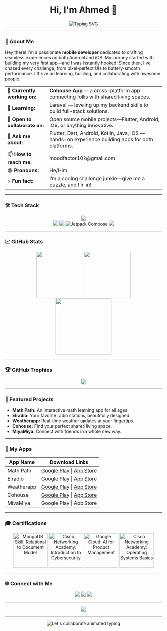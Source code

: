 <h1 align="center">Hi, I'm Ahmed 👋</h1>
<p align="center">
  <img src="https://readme-typing-svg.herokuapp.com?font=Fira+Code&weight=500&duration=3500&pause=1000&color=58A6FF&center=true&vCenter=true&width=440&lines=Welcome+to+my+GitHub!;Passionate+about+code+and+innovation.;Let's+build+something+amazing+🚀" alt="Typing SVG" />
</p>

---

### 🌟 About Me

Hey there! I’m a passionate <b>mobile developer</b> dedicated to crafting seamless experiences on both Android and iOS. My journey started with building my very first app—and I was instantly hooked! Since then, I’ve chased every challenge, from pixel-perfect UIs to buttery-smooth performance. I thrive on learning, building, and collaborating with awesome people.

<table>
  <tr>
    <td>🔭 <b>Currently working on:</b></td>
    <td><b>Cohouse App</b> — a cross-platform app connecting folks with shared living spaces.</td>
  </tr>
  <tr>
    <td>🌱 <b>Learning:</b></td>
    <td>Laravel — leveling up my backend skills to build full-stack solutions.</td>
  </tr>
  <tr>
    <td>👯 <b>Open to collaborate on:</b></td>
    <td>Open source mobile projects—Flutter, Android, iOS, or anything innovative.</td>
  </tr>
  <tr>
    <td>💬 <b>Ask me about:</b></td>
    <td>Flutter, Dart, Android, Kotlin, Java, iOS — hands-on experience building apps for both platforms.</td>
  </tr>
  <tr>
    <td>📫 <b>How to reach me:</b></td>
    <td>moodfactor102@gmail.com</td>
  </tr>
  <tr>
    <td>😄 <b>Pronouns:</b></td>
    <td>He/Him</td>
  </tr>
  <tr>
    <td>⚡ <b>Fun fact:</b></td>
    <td>I’m a coding challenge junkie—give me a puzzle, and I’m in!</td>
  </tr>
</table>

---

### 🛠️ Tech Stack

<p align="center">
  <img src="https://skillicons.dev/icons?i=flutter,dart,kotlin,java,android,js,ts,react,vue,python,go,nodejs,html,css,tailwind,scss,git,github,docker,linux,aws,vscode" />
  <br>
  <img src="https://img.shields.io/badge/Android-3DDC84?style=for-the-badge&logo=android&logoColor=white" />
  <img src="https://img.shields.io/badge/Kotlin-7F52FF?style=for-the-badge&logo=kotlin&logoColor=white" />
  <img src="https://img.shields.io/badge/Jetpack%20Compose-4285F4?style=for-the-badge&logo=jetpackcompose&logoColor=white" alt="Jetpack Compose" />
  <img src="https://img.shields.io/badge/Flutter-02569B?style=for-the-badge&logo=flutter&logoColor=white" />
</p>

---

### 📈 GitHub Stats

<p align="center">
  <img align="center" src="https://github-readme-stats.vercel.app/api?username=moodfactor&show_icons=true&theme=github_dark&hide=contribs,prs" height="150"/>
  <img align="center" src="https://github-readme-streak-stats.herokuapp.com/?user=moodfactor&theme=github-dark-blue" height="150"/>
  <br>
  <img src="https://github-profile-summary-cards.vercel.app/api/cards/profile-details?username=moodfactor&theme=github_dark" height="180"/>
</p>

---

### 🏆 GitHub Trophies

<p align="center">
  <img src="https://github-profile-trophy.vercel.app/?username=moodfactor&theme=algolia&no-bg=true&no-frame=true&animation=true" />
</p>

---

### 🚀 Featured Projects

<ul>
  <li><b>Math Path:</b> An interactive math learning app for all ages.</li>
  <li><b>Elradio:</b> Your favorite radio stations, beautifully designed.</li>
  <li><b>Weatherapp:</b> Real-time weather updates at your fingertips.</li>
  <li><b>Cohouse:</b> Find your perfect shared living space.</li>
  <li><b>MiyaMiya:</b> Connect with friends in a whole new way.</li>
</ul>

---

### 📱 My Apps

| App Name    |      Download Links      |
|-------------|:-----------------------:|
| Math Path   | [Google Play](#) \| [App Store](#) |
| Elradio     | [Google Play](#) \| [App Store](#) |
| Weatherapp  | [Google Play](#) \| [App Store](#) |
| Cohouse     | [Google Play](#) \| [App Store](#) |
| MiyaMiya    | [Google Play](#) \| [App Store](#) |

---

### 🎓 Certifications

<p align="center">
  <img src="![image1](image1)" alt="MongoDB Skill: Relational to Document Model" height="110"/>
  <img src="![image2](image2)" alt="Cisco Networking Academy: Introduction to Cybersecurity" height="110"/>
  <img src="![image3](image3)" alt="Google Cloud: AI for Product Management" height="110"/>
  <img src="![image4](image4)" alt="Cisco Networking Academy: Operating Systems Basics" height="110"/>
</p>

---

### 🌐 Connect with Me

<p align="center">
  <a href="mailto:moodfactor102@gmail.com"><img src="https://img.shields.io/badge/email-%23EA4335.svg?&style=for-the-badge&logo=gmail&logoColor=white" /></a>
  <a href="https://linkedin.com/in/yourprofile"><img src="https://img.shields.io/badge/linkedin-%230077B5.svg?&style=for-the-badge&logo=linkedin&logoColor=white" /></a>
  <a href="https://twitter.com/yourhandle"><img src="https://img.shields.io/badge/twitter-%231DA1F2.svg?&style=for-the-badge&logo=twitter&logoColor=white" /></a>
</p>

---

<p align="center">
  <img src="https://komarev.com/ghpvc/?username=moodfactor&color=blue" />
</p>

---

<p align="center">
  <img src="https://readme-typing-svg.herokuapp.com?font=Fira+Code&size=22&duration=2500&pause=900&color=58A6FF&center=true&vCenter=true&width=500&lines=Let%E2%80%99s+make+something+dope+together!;Hit+me+up+to+collaborate+or+explore+my+repos+for+inspiration." alt="Let's collaborate animated typing" />
</p>
